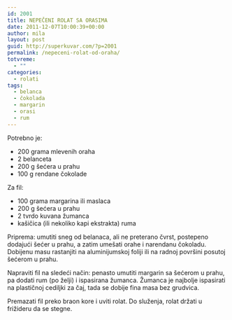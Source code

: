 ```yaml
---
id: 2001
title: NEPEČENI ROLAT SA ORASIMA
date: 2011-12-07T10:00:39+00:00
author: mila
layout: post
guid: http://superkuvar.com/?p=2001
permalink: /nepeceni-rolat-od-oraha/
totvreme:
  - ""
categories:
  - rolati
tags:
  - belanca
  - čokolada
  - margarin
  - orasi
  - rum
---
```

Potrebno je:

  * 200 grama mlevenih oraha
  * 2 belanceta
  * 200 g šećera u prahu
  * 100 g rendane čokolade

Za fil:

  * 100 grama margarina ili maslaca
  * 200 g šećera u prahu
  * 2 tvrdo kuvana žumanca
  * kašičica (ili nekoliko kapi ekstrakta) ruma

Priprema: umutiti sneg od belanaca, ali ne preterano čvrst, postepeno dodajući šećer u prahu, a zatim umešati orahe i narendanu čokoladu. Dobijenu masu rastanjiti na aluminijumskoj foliji ili na radnoj površini posutoj šećerom u prahu.

Napraviti fil na sledeći način: penasto umutiti margarin sa šećerom u prahu, pa dodati rum (po želji) i ispasirana žumanca. Žumanca je najbolje ispasirati na plastičnoj cediljki za čaj, tada se dobije fina masa bez grudvica.

Premazati fil preko braon kore i uviti rolat. Do služenja, rolat držati u frižideru da se stegne.